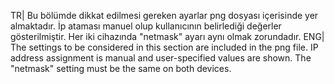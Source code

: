 TR| Bu bölümde dikkat edilmesi gereken ayarlar png dosyası içerisinde yer almaktadır. İp ataması manuel olup kullanıcının belirlediği değerler gösterilmiştir. Her iki cihazında "netmask" ayarı aynı olmak zorundadır.
ENG| The settings to be considered in this section are included in the png file. IP address assignment is manual and user-specified values ​​are shown. The "netmask" setting must be the same on both devices.
